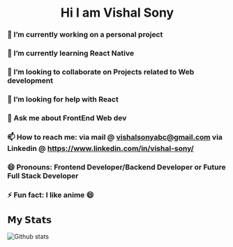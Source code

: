 <h1 align= "center"> Hi I am Vishal Sony </h1>

<!-- ## Hi there 👋 -->

### 🔭 I’m currently working on a personal project 
### 🌱 I’m currently learning React Native
### 👯 I’m looking to collaborate on Projects related to Web development
### 🤔 I’m looking for help with React
### 💬 Ask me about FrontEnd Web dev
### 📫 How to reach me: via mail @ vishalsonyabc@gmail.com via Linkedin @ https://www.linkedin.com/in/vishal-sony/
### 😄 Pronouns: Frontend Developer/Backend Developer or Future Full Stack Developer
### ⚡ Fun fact: I like anime 😄


## 𝗠𝘆 𝗦𝘁𝗮𝘁𝘀

![Github stats](https://github-readme-stats.vercel.app/api?username=Vishal-Sony&show_icons=true&hide_border=false&theme=tokyonight)
